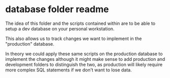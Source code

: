 # database folder readme
The idea of this folder and the scripts contained within are to be able to setup a dev database on your personal workstation.

This also allows us to track changes we want to implement in the "production" database.

In theory we could apply these same scripts on the production database to implement the changes although it might make sense to add production and development folders to distinguish the two, as production will likely require more complex SQL statements if we don't want to lose data.